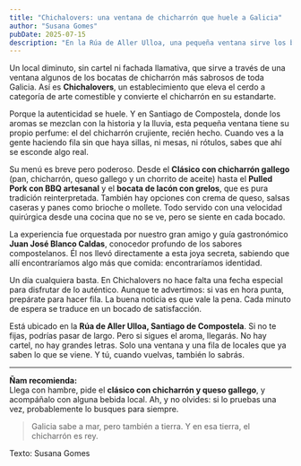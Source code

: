```yaml
---
title: "Chichalovers: una ventana de chicharrón que huele a Galicia"
author: "Susana Gomes"
pubDate: 2025-07-15
description: "En la Rúa de Aller Ulloa, una pequeña ventana sirve los bocatas más sabrosos de chicharrón gallego. Esta es la historia de Chichalovers: cocina invisible, sabor inolvidable."
---
```


Un local diminuto, sin cartel ni fachada llamativa, que sirve a través de una ventana algunos de los bocatas de chicharrón más sabrosos de toda Galicia. Así es **Chichalovers**, un establecimiento que eleva el cerdo a categoría de arte comestible y convierte el chicharrón en su estandarte.

Porque la autenticidad se huele. Y en Santiago de Compostela, donde los aromas se mezclan con la historia y la lluvia, esta pequeña ventana tiene su propio perfume: el del chicharrón crujiente, recién hecho. Cuando ves a la gente haciendo fila sin que haya sillas, ni mesas, ni rótulos, sabes que ahí se esconde algo real.

Su menú es breve pero poderoso. Desde el **Clásico con chicharrón gallego** (pan, chicharrón, queso gallego y un chorrito de aceite) hasta el **Pulled Pork con BBQ artesanal** y el **bocata de lacón con grelos**, que es pura tradición reinterpretada. También hay opciones con crema de queso, salsas caseras y panes como brioche o mollete. Todo servido con una velocidad quirúrgica desde una cocina que no se ve, pero se siente en cada bocado.

La experiencia fue orquestada por nuestro gran amigo y guía gastronómico **Juan José Blanco Caldas**, conocedor profundo de los sabores compostelanos. Él nos llevó directamente a esta joya secreta, sabiendo que allí encontraríamos algo más que comida: encontraríamos identidad.

Un día cualquiera basta. En Chichalovers no hace falta una fecha especial para disfrutar de lo auténtico. Aunque te advertimos: si vas en hora punta, prepárate para hacer fila. La buena noticia es que vale la pena. Cada minuto de espera se traduce en un bocado de satisfacción.

Está ubicado en la **Rúa de Aller Ulloa, Santiago de Compostela**. Si no te fijas, podrías pasar de largo. Pero si sigues el aroma, llegarás. No hay cartel, no hay grandes letras. Solo una ventana y una fila de locales que ya saben lo que se viene. Y tú, cuando vuelvas, también lo sabrás.

---

**Ñam recomienda:**  
Llega con hambre, pide el **clásico con chicharrón y queso gallego**, y acompáñalo con alguna bebida local. Ah, y no olvides: si lo pruebas una vez, probablemente lo busques para siempre.

> Galicia sabe a mar, pero también a tierra. Y en esa tierra, el chicharrón es rey.

Texto: Susana Gomes
